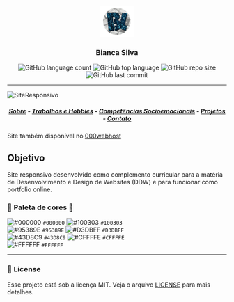 <p align="center"> <img width="15%" src="./img/allogo.png"></img> </p>
<h3 align="center">Bianca Silva</h3>

<p align="center">
    <img alt="GitHub language count" src="https://img.shields.io/github/languages/count/BiancaFSilva/Site">
    <img alt="GitHub top language" src="https://img.shields.io/github/languages/top/BiancaFSilva/Site">
    <img alt="GitHub repo size" src="https://img.shields.io/github/repo-size/BiancaFSilva/Site">
    <img alt="GitHub last commit" src="https://img.shields.io/github/last-commit/BiancaFSilva/Site">
</p>

---

![SiteResponsivo](https://user-images.githubusercontent.com/60801421/83779178-02129700-a662-11ea-94a4-fb6322144df7.jpg)

<h5 align="center">
<a href="https://biancafsilva.github.io/Site/#sobre">Sobre</a> - <a href="https://biancafsilva.github.io/Site/#especial">Trabalhos e Hobbies</a> - <a href="https://biancafsilva.github.io/Site/#socio">Competências Socioemocionais</a> - <a href="https://biancafsilva.github.io/Site/#projeto">Projetos</a> - <a href="https://biancafsilva.github.io/Site/#contato">Contato</a>
</h5>

Site também disponível no  [000webhost](https://biancalesilva.000webhostapp.com/)


## Objetivo 
Site responsivo desenvolvido como complemento curricular para a matéria de Desenvolvimento e Design de Websites (DDW) e para funcionar como portfolio online.

### :art: Paleta de cores :art:
![#000000](https://placehold.it/15/000000/000000?text=+) `#000000`
![#100303](https://placehold.it/15/100303/000000?text=+) `#100303` <br>
![#95389E](https://placehold.it/15/95389E/000000?text=+) `#95389E`
![#D3DBFF](https://placehold.it/15/D3DBFF/000000?text=+) `#D3DBFF` <br>
![#43D8C9](https://placehold.it/15/43D8C9/000000?text=+) `#43D8C9`
![#CFFFFE](https://placehold.it/15/CFFFFE/000000?text=+) `#CFFFFE`<br>
![#FFFFFF](https://placehold.it/15/FFFFFF/000000?text=+) `#FFFFFF`


---

### :memo: License
Esse projeto está sob a licença MIT. Veja o arquivo [LICENSE](LICENSE) para mais detalhes.
